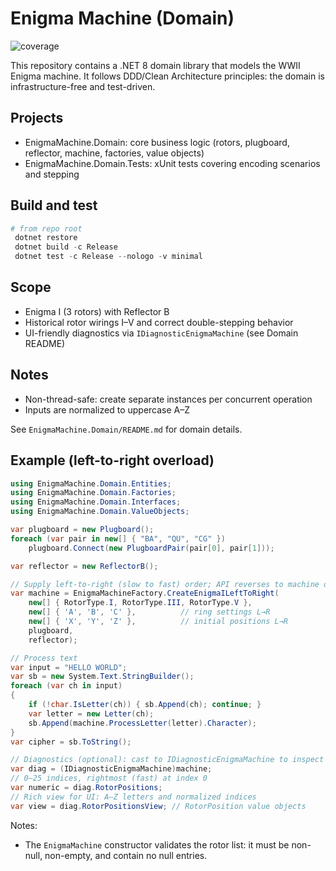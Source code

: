 # Enigma Machine (Domain)

<!-- Coverage badge (configure Codecov and update link) -->
![coverage](https://img.shields.io/badge/coverage-pending-lightgrey)

This repository contains a .NET 8 domain library that models the WWII Enigma machine. It follows DDD/Clean Architecture principles: the domain is infrastructure-free and test-driven.

## Projects
- EnigmaMachine.Domain: core business logic (rotors, plugboard, reflector, machine, factories, value objects)
- EnigmaMachine.Domain.Tests: xUnit tests covering encoding scenarios and stepping

## Build and test

```powershell
# from repo root
 dotnet restore
 dotnet build -c Release
 dotnet test -c Release --nologo -v minimal
```

## Scope
- Enigma I (3 rotors) with Reflector B
- Historical rotor wirings I–V and correct double-stepping behavior
- UI-friendly diagnostics via `IDiagnosticEnigmaMachine` (see Domain README)

## Notes
- Non-thread-safe: create separate instances per concurrent operation
- Inputs are normalized to uppercase A–Z

See `EnigmaMachine.Domain/README.md` for domain details.

## Example (left-to-right overload)

```csharp
using EnigmaMachine.Domain.Entities;
using EnigmaMachine.Domain.Factories;
using EnigmaMachine.Domain.Interfaces;
using EnigmaMachine.Domain.ValueObjects;

var plugboard = new Plugboard();
foreach (var pair in new[] { "BA", "QU", "CG" })
	plugboard.Connect(new PlugboardPair(pair[0], pair[1]));

var reflector = new ReflectorB();

// Supply left-to-right (slow to fast) order; API reverses to machine order internally
var machine = EnigmaMachineFactory.CreateEnigmaILeftToRight(
	new[] { RotorType.I, RotorType.III, RotorType.V },
	new[] { 'A', 'B', 'C' },          // ring settings L→R
	new[] { 'X', 'Y', 'Z' },          // initial positions L→R
	plugboard,
	reflector);

// Process text
var input = "HELLO WORLD";
var sb = new System.Text.StringBuilder();
foreach (var ch in input)
{
	if (!char.IsLetter(ch)) { sb.Append(ch); continue; }
	var letter = new Letter(ch);
	sb.Append(machine.ProcessLetter(letter).Character);
}
var cipher = sb.ToString();

// Diagnostics (optional): cast to IDiagnosticEnigmaMachine to inspect rotor positions
var diag = (IDiagnosticEnigmaMachine)machine;
// 0–25 indices, rightmost (fast) at index 0
var numeric = diag.RotorPositions;
// Rich view for UI: A–Z letters and normalized indices
var view = diag.RotorPositionsView; // RotorPosition value objects
```

Notes:
- The `EnigmaMachine` constructor validates the rotor list: it must be non-null, non-empty, and contain no null entries.
